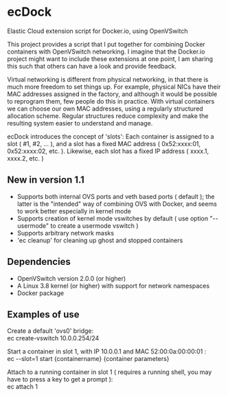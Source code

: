 ecDock
======

Elastic Cloud extension script for Docker.io, using OpenVSwitch

This project provides a script that I put together for combining Docker containers with OpenVSwitch networking.
I imagine that the Docker.io project might want to include these extensions at one point, I am sharing this
such that others can have a look and provide feedback.

Virtual networking is different from physical networking, in that there is much more freedom to set things up.
For example, physical NICs have their MAC addresses assigned in the factory, and although it would be possible
to reprogram them, few people do this in practice. With virtual containers we can choose our own MAC addresses,
using a regularly structured allocation scheme. Regular structures reduce complexity and make the resulting
system easier to understand and manage.

ecDock introduces the concept of 'slots': Each container is assigned to a slot ( #1, #2, ... ), and a slot has a
fixed MAC address ( 0x52:xxxx:01, 0x52:xxxx:02, etc. ). Likewise, each slot has a fixed IP address ( xxxx.1, xxxx.2, etc. )

New in version 1.1
------------------
+ Supports both internal OVS ports and veth based ports ( default ); the latter is the "intended" way of combining 
  OVS with Docker, and seems to work better especially in kernel mode
+ Supports creation of kernel mode vswitches by default ( use option "--usermode" to create a usermode vswitch )
+ Supports arbitrary network masks
+ 'ec cleanup' for cleaning up ghost and stopped containers

Dependencies
------------
+ OpenVSwitch version 2.0.0 (or higher)
+ A Linux 3.8 kernel (or higher) with support for network namespaces
+ Docker package

Examples of use
---------------
Create a default 'ovs0' bridge:
<br/>ec create-vswitch 10.0.0.254/24

Start a container in slot 1, with IP 10.0.0.1 and MAC 52:00:0a:00:00:01 :
<br/>ec --slot=1 start {containername} {container parameters}

Attach to a running container in slot 1 ( requires a running shell, you may have to press a key to get a prompt ):
<br/>ec attach 1
